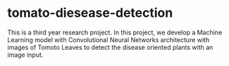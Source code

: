 # tomato-diesease-detection
This is a third year research project. In this project, we develop a Machine Learning model with Convolutional Neural Networks architecture with images of Tomoto Leaves to detect the disease oriented plants with an image input.
